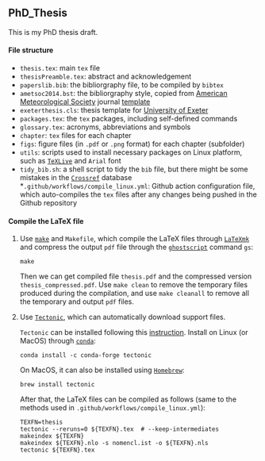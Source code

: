 ## PhD_Thesis
This is my PhD thesis draft.

#### File structure
* `thesis.tex`: main `tex` file
* `thesisPreamble.tex`: abstract and acknowledgement
* `paperslib.bib`: the bibliorgraphy file, to be compiled by `bibtex`
* `ametsoc2014.bst`: the bibliorgraphy style, copied from [American Meteorological Society](https://www.ametsoc.org) journal [template](https://www.ametsoc.org/index.cfm/ams/publications/author-information/latex-author-info/)
* `exeterthesis.cls`: thesis template for [University of Exeter](https://www.exeter.ac.uk/)
* `packages.tex`: the `tex` packages, including self-defined commands
* `glossary.tex`: acronyms, abbreviations and symbols
* `chapter`: `tex` files for each chapter
* `figs`: figure files (in `.pdf` or `.png` format) for each chapter (subfolder)
* `utils`: scripts used to install necessary packages on Linux platform, such as [`TeXLive`](https://www.tug.org/texlive/) and `Arial` font
* `tidy_bib.sh`: a shell script to tidy the `bib` file, but there might be some mistakes in the [`Crossref`](https://www.crossref.org/) database
*`.github/workflows/compile_linux.yml`: Github action configuration file, which auto-compiles the `tex` files after any changes being pushed in the Github repository

#### Compile the LaTeX file
1. Use [`make`](https://www.gnu.org/software/make) and `Makefile`, which compile the LaTeX files through [`LaTeXmk`](https://ctan.org/pkg/LaTeXmk/?lang=en) and compress the output `pdf` file through the [`ghostscript`](https://www.ghostscript.com/) command `gs`:
    ```{bash}
    make
    ```
    Then we can get compiled file `thesis.pdf` and the compressed version `thesis_compressed.pdf`. Use `make clean` to remove the temporary files produced during the compilation, and use `make cleanall` to remove all the temporary and output `pdf` files.

2. Use [`Tectonic`](https://tectonic-typesetting.github.io/en-US/), which can automatically download support files.

    `Tectonic` can be installed following this [instruction](https://tectonic-typesetting.github.io/book/latest/installation/). Install on Linux (or MacOS) through [`conda`](https://docs.conda.io/en/latest/):
    ```{bash}
    conda install -c conda-forge tectonic
    ```

    On MacOS, it can also be installed using [`Homebrew`](https://brew.sh/):
    ```{bash}
    brew install tectonic
    ```

    After that, the LaTeX files can be compiled as follows (same to the methods used in `.github/workflows/compile_linux.yml`):
    ```{bash}
    TEXFN=thesis
    tectonic --reruns=0 ${TEXFN}.tex  # --keep-intermediates
    makeindex ${TEXFN}
    makeindex ${TEXFN}.nlo -s nomencl.ist -o ${TEXFN}.nls
    tectonic ${TEXFN}.tex
    ```
